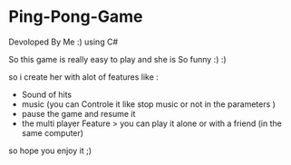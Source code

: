 # Ping-Pong-Game
Devoloped By Me :) using C# 

So this game is really easy to play 
and she is So funny :) :)

so i create her with alot of features like :
- Sound of hits
- music (you can Controle it like stop music or not in the parameters )
- pause the game and resume it 
- the multi player Feature > you can play it alone or with a friend (in the same computer)

so hope you enjoy it ;)

